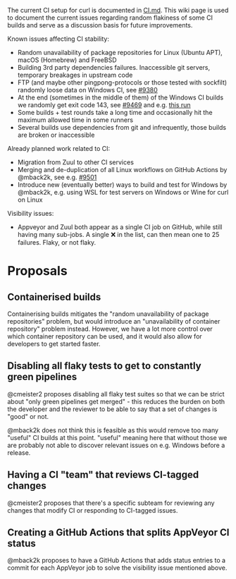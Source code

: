 The current CI setup for curl is documented in [CI.md](https://github.com/curl/curl/blob/master/tests/CI.md). This wiki page is used to document the current issues regarding random flakiness of some CI builds and serve as a discussion basis for future improvements.

Known issues affecting CI stability:

* Random unavailability of package repositories for Linux (Ubuntu APT), macOS (Homebrew) and FreeBSD
* Building 3rd party dependencies failures. Inaccessible git servers, temporary breakages in upstream code
* FTP (and maybe other pingpong-protocols or those tested with sockfilt) randomly loose data on Windows CI, see [#9380](https://github.com/curl/curl/issues/9380)
* At the end (sometimes in the middle of them) of the Windows CI builds we randomly get exit code 143, see [#9469](https://github.com/curl/curl/pull/9469) and e.g. [this run](https://github.com/curl/curl/runs/8285644244)
* Some builds + test rounds take a long time and occasionally hit the maximum allowed time in some runners
* Several builds use dependencies from git and infrequently, those builds are broken or inaccessible

Already planned work related to CI:

* Migration from Zuul to other CI services
* Merging and de-duplication of all Linux workflows on GitHub Actions by @mback2k, see e.g. [#9501](https://github.com/curl/curl/pull/9501)
* Introduce new (eventually better) ways to build and test for Windows by @mback2k, e.g. using WSL for test servers on Windows or Wine for curl on Linux

Visibility issues:

* Appveyor and Zuul both appear as a single CI job on GitHub, while still having many sub-jobs. A single :x: in the list, can then mean one to 25 failures. Flaky, or not flaky.

# Proposals

## Containerised builds

Containerising builds mitigates the "random unavailability of package repositories" problem, but would introduce an "unavailability of container repository" problem instead. However, we have a lot more control over which container repository can be used, and it would also allow for developers to get started faster.

## Disabling all flaky tests to get to constantly green pipelines

@cmeister2 proposes disabling all flaky test suites so that we can be strict about "only green pipelines get merged" - this reduces the burden on both the developer and the reviewer to be able to say that a set of changes is "good" or not.

@mback2k does not think this is feasible as this would remove too many "useful" CI builds at this point. "useful" meaning here that without those we are probably not able to discover relevant issues on e.g. Windows before a release.

## Having a CI "team" that reviews CI-tagged changes

@cmeister2 proposes that there's a specific subteam for reviewing any changes that modify CI or responding to CI-tagged issues.

## Creating a GitHub Actions that splits AppVeyor CI status

@mback2k proposes to have a GitHub Actions that adds status entries to a commit for each AppVeyor job to solve the visibility issue mentioned above.
